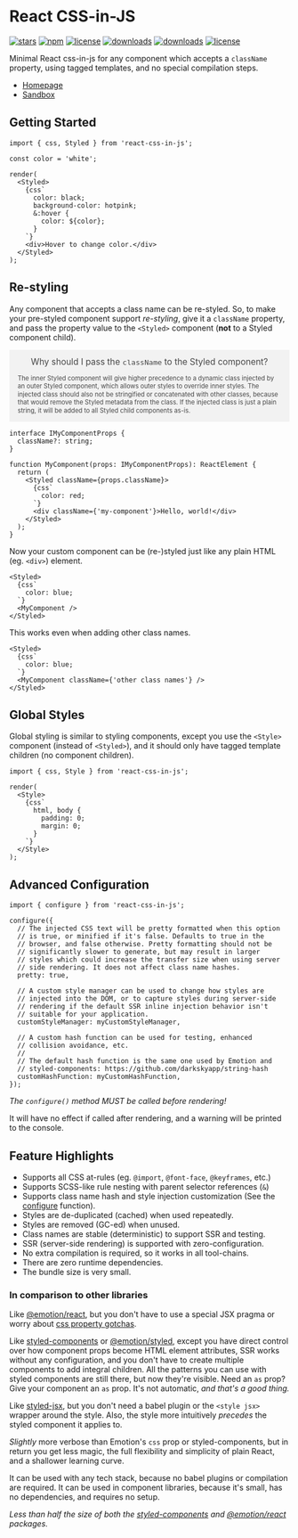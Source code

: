 # React CSS-in-JS

[![stars](https://badgen.net/github/stars/ChrisAckerman/react-css-in-js?color=black)](https://github.com/ChrisAckerman/react-css-in-js)
[![npm](https://badgen.net/npm/v/react-css-in-js?color=red)](https://www.npmjs.com/package/react-css-in-js)
[![license](https://badgen.net/npm/license/react-css-in-js?color=red)](https://opensource.org/licenses/ISC)
[![downloads](https://badgen.net/npm/types/react-css-in-js?color=red)](https://www.npmjs.com/package/react-css-in-js)
[![downloads](https://badgen.net/npm/dw/react-css-in-js?color=red)](https://www.npmjs.com/package/react-css-in-js)
[![license](https://badgen.net/bundlephobia/minzip/react-css-in-js?color=blue)](https://bundlephobia.com/result?p=react-css-in-js)

Minimal React css-in-js for any component which accepts a `className` property, using tagged templates, and no special compilation steps.

- [Homepage](https://react-css-in-js.com)
- [Sandbox](https://codesandbox.io/s/react-css-in-js-iup6f)


## Getting Started

```tsx
import { css, Styled } from 'react-css-in-js';

const color = 'white';

render(
  <Styled>
    {css`
      color: black;
      background-color: hotpink;
      &:hover {
        color: ${color};
      }
    `}
    <div>Hover to change color.</div>
  </Styled>
);
```

## Re-styling
  
Any component that accepts a class name can be re-styled. So, to make your pre-styled component support _re-styling_, give it a `className` property, and pass the property value to the `<Styled>` component (**not** to a Styled component child).

<aside>
<header>Why should I pass the <code>className</code> to the Styled component?</header>

The inner Styled component will give higher precedence to a dynamic class injected by an outer Styled component, which allows outer styles to override inner styles. The injected class should also not be stringified or concatenated with other classes, because that would remove the Styled metadata from the class. If the injected class is just a plain string, it will be added to all Styled child components as-is.
</aside>

```tsx
interface IMyComponentProps {
  className?: string;
}

function MyComponent(props: IMyComponentProps): ReactElement {
  return (
    <Styled className={props.className}>
      {css`
        color: red;
      `}
      <div className={'my-component'}>Hello, world!</div>
    </Styled>
  );
}
```

Now your custom component can be (re-)styled just like any plain HTML (eg. `<div>`) element.

```tsx
<Styled>
  {css`
    color: blue;
  `}
  <MyComponent />
</Styled>
```

This works even when adding other class names.

```tsx
<Styled>
  {css`
    color: blue;
  `}
  <MyComponent className={'other class names'} />
</Styled>
```

## Global Styles

Global styling is similar to styling components, except you use the `<Style>` component (instead of `<Styled>`), and it should only have tagged template children (no component children).

```tsx
import { css, Style } from 'react-css-in-js';

render(
  <Style>
    {css`
      html, body {
        padding: 0;
        margin: 0;
      }
    `}
  </Style>
);
```

## Advanced Configuration

```tsx
import { configure } from 'react-css-in-js';

configure({
  // The injected CSS text will be pretty formatted when this option
  // is true, or minified if it's false. Defaults to true in the
  // browser, and false otherwise. Pretty formatting should not be
  // significantly slower to generate, but may result in larger
  // styles which could increase the transfer size when using server
  // side rendering. It does not affect class name hashes.
  pretty: true,

  // A custom style manager can be used to change how styles are
  // injected into the DOM, or to capture styles during server-side
  // rendering if the default SSR inline injection behavior isn't
  // suitable for your application.
  customStyleManager: myCustomStyleManager,

  // A custom hash function can be used for testing, enhanced
  // collision avoidance, etc.
  //
  // The default hash function is the same one used by Emotion and
  // styled-components: https://github.com/darkskyapp/string-hash
  customHashFunction: myCustomHashFunction,
});
```

_The `configure()` method MUST be called before rendering!_

It will have no effect if called after rendering, and a warning will be printed to the console.

## Feature Highlights

- Supports all CSS at-rules (eg. `@import`, `@font-face`, `@keyframes`, etc.)
- Supports SCSS-like rule nesting with parent selector references (`&`)
- Supports class name hash and style injection customization (See the [configure](https://react-css-in-js.com#configure) function).
- Styles are de-duplicated (cached) when used repeatedly.
- Styles are removed (GC-ed) when unused.
- Class names are stable (deterministic) to support SSR and testing.
- SSR (server-side rendering) is supported with zero-configuration.
- No extra compilation is required, so it works in all tool-chains.
- There are zero runtime dependencies.
- The bundle size is very small.

### In comparison to other libraries

Like [@emotion/react](https://www.npmjs.com/package/@emotion/react), but you don't have to use a special JSX pragma or worry about [css property gotchas](https://emotion.sh/docs/css-prop#gotchas).

Like [styled-components](https://styled-components.com) or [@emotion/styled](https://www.npmjs.com/package/@emotion/styled), except you have direct control over how component props become HTML element attributes, SSR works without any configuration, and you don't have to create multiple components to add integral children. All the patterns you can use with styled components are still there, but now they're visible. Need an `as` prop? Give your component an `as` prop. It's not automatic, _and that's a good thing._

Like [styled-jsx](https://www.npmjs.com/package/styled-jsx), but you don't need a babel plugin or the `<style jsx>` wrapper around the style. Also, the style more intuitively _precedes_ the styled component it applies to.

_Slightly_ more verbose than Emotion's `css` prop or styled-components, but in return you get less magic, the full flexibility and simplicity of plain React, and a shallower learning curve.

It can be used with any tech stack, because no babel plugins or compilation are required. It can be used in component libraries, because it's small, has no dependencies, and requires no setup.

_Less than half the size of both the [styled-components](https://bundlephobia.com/result?p=styled-components) and [@emotion/react](https://bundlephobia.com/result?p=@emotion/react) packages._

<style>
  aside {
    margin: 1em 0;
    padding: 0 1em;
    opacity: 0.8;
    background: rgba(128, 128, 128, 0.1);
    border: 1px solid transparent;
    line-height: 1.3;
  }
  aside > header {
    font-size: 110%;
    margin: 0.75em 0;
  }
  aside > p {
    font-size: 80%;
    margin: 1em 0;
  }
</style>